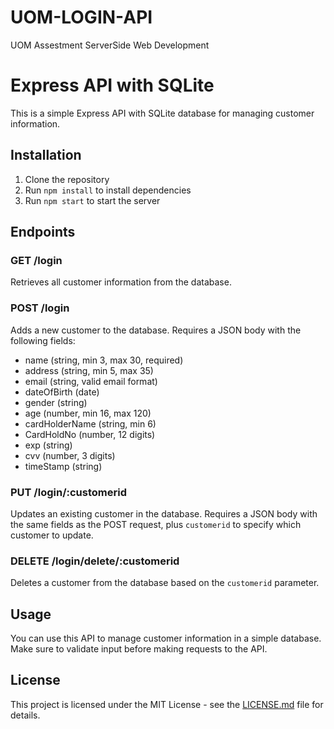 # UOM-LOGIN-API
UOM Assestment ServerSide Web Development
# Express API with SQLite

This is a simple Express API with SQLite database for managing customer information.

## Installation

1. Clone the repository
2. Run `npm install` to install dependencies
3. Run `npm start` to start the server

## Endpoints

### GET /login

Retrieves all customer information from the database.

### POST /login

Adds a new customer to the database. Requires a JSON body with the following fields:
- name (string, min 3, max 30, required)
- address (string, min 5, max 35)
- email (string, valid email format)
- dateOfBirth (date)
- gender (string)
- age (number, min 16, max 120)
- cardHolderName (string, min 6)
- CardHoldNo (number, 12 digits)
- exp (string)
- cvv (number, 3 digits)
- timeStamp (string)

### PUT /login/:customerid

Updates an existing customer in the database. Requires a JSON body with the same fields as the POST request, plus `customerid` to specify which customer to update.

### DELETE /login/delete/:customerid

Deletes a customer from the database based on the `customerid` parameter.

## Usage

You can use this API to manage customer information in a simple database. Make sure to validate input before making requests to the API.

## License

This project is licensed under the MIT License - see the [LICENSE.md](LICENSE.md) file for details.

